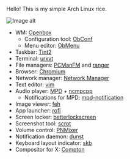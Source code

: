 Hello!
This is my simple Arch Linux rice.

![Image alt](https://i.imgur.com/nMAT7Fy.png)

* WM: [Openbox](http://openbox.org/wiki/Main_Page)
  - Configuration tool: [ObConf](http://openbox.org/wiki/ObConf:About)
  - Menu editor: [ObMenu](http://obmenu.sourceforge.net/)
* Taskbar: [Tint2](https://gitlab.com/o9000/tint2)
* Terminal: [urxvt](http://software.schmorp.de/pkg/rxvt-unicode.html)
* File managers: [PCManFM](https://wiki.lxde.org/en/PCManFM) and [ranger](https://ranger.github.io/)
* Browser: [Chromium](https://www.chromium.org/)
* Network manager: [Network Manager](https://wiki.gnome.org/Projects/NetworkManager/)
* Text editor: [vim](https://www.vim.org/)
* Audio player: [MPD](https://www.musicpd.org/) + [ncmpcpp](https://rybczak.net/ncmpcpp/)
  - Notifications for MPD: [mpd-notification](https://github.com/eworm-de/mpd-notification)
* Image viewer: [feh](https://feh.finalrewind.org/)
* App launcher: [rofi](https://github.com/davatorium/rofi/)
* Screen locker: [betterlockscreen](https://github.com/pavanjadhaw/betterlockscreen)
* Screenshot tool: [scrot](http://freshmeat.sourceforge.net/projects/scrot)
* Volume control: [PNMixer](https://github.com/nicklan/pnmixer)
* Notification daemon: [dunst](https://dunst-project.org/)
* Keyboard layout indicator: [skb](https://plhk.ru/)
* Compositor for X: [Compton](https://github.com/chjj/compton/)

